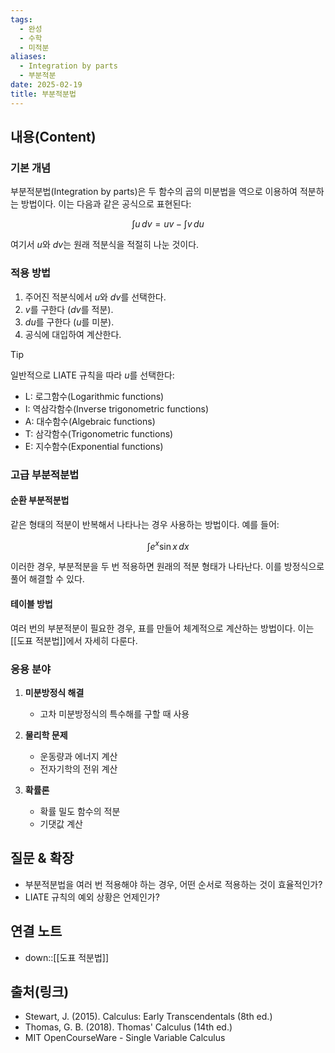 ```yaml
---
tags:
  - 완성
  - 수학
  - 미적분
aliases:
  - Integration by parts
  - 부분적분
date: 2025-02-19
title: 부분적분법
---
```


## 내용(Content)

### 기본 개념

부분적분법(Integration by parts)은 두 함수의 곱의 미분법을 역으로 이용하여 적분하는 방법이다. 이는 다음과 같은 공식으로 표현된다:

$$ \int u\,dv = uv - \int v\,du $$

여기서 $u$와 $dv$는 원래 적분식을 적절히 나눈 것이다.

### 적용 방법

1. 주어진 적분식에서 $u$와 $dv$를 선택한다.
2. $v$를 구한다 ($dv$를 적분).
3. $du$를 구한다 ($u$를 미분).
4. 공식에 대입하여 계산한다.

>[!tip] 
>일반적으로 LIATE 규칙을 따라 $u$를 선택한다:
>- L: 로그함수(Logarithmic functions)
>- I: 역삼각함수(Inverse trigonometric functions)
>- A: 대수함수(Algebraic functions)
>- T: 삼각함수(Trigonometric functions)
>- E: 지수함수(Exponential functions)

### 고급 부분적분법

#### 순환 부분적분법
같은 형태의 적분이 반복해서 나타나는 경우 사용하는 방법이다. 예를 들어:

$$ \int e^x\sin x\,dx $$

이러한 경우, 부분적분을 두 번 적용하면 원래의 적분 형태가 나타난다. 이를 방정식으로 풀어 해결할 수 있다.

#### 테이블 방법
여러 번의 부분적분이 필요한 경우, 표를 만들어 체계적으로 계산하는 방법이다. 이는 [[도표 적분법]]에서 자세히 다룬다.

### 응용 분야

1. **미분방정식 해결**
   - 고차 미분방정식의 특수해를 구할 때 사용

2. **물리학 문제**
   - 운동량과 에너지 계산
   - 전자기학의 전위 계산

3. **확률론**
   - 확률 밀도 함수의 적분
   - 기댓값 계산

## 질문 & 확장

- 부분적분법을 여러 번 적용해야 하는 경우, 어떤 순서로 적용하는 것이 효율적인가?
- LIATE 규칙의 예외 상황은 언제인가?

## 연결 노트

- down::[[도표 적분법]]

## 출처(링크)

- Stewart, J. (2015). Calculus: Early Transcendentals (8th ed.)
- Thomas, G. B. (2018). Thomas' Calculus (14th ed.)
- MIT OpenCourseWare - Single Variable Calculus





